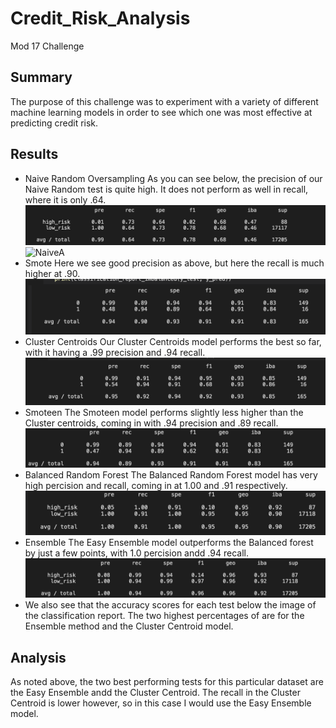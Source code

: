 # Credit_Risk_Analysis
Mod 17 Challenge

## Summary
The purpose of this challenge was to experiment with a variety of different machine learning models in order to see which one was most effective at predicting credit risk.

## Results
* Naive Random Oversampling 
As you can see below, the precision of our Naive Random test is quite high. It does not perform as well in recall, where it is only .64. 
![Naive](Naive.png)
![NaiveA](NaiveA.png)
* Smote
Here we see good precision as above, but here the recall is much higher at .90.
![Smote](Smote.png)
* Cluster Centroids
Our Cluster Centroids model performs the best so far, with it having a .99 precision and .94 recall. 
![Clusters](Clusters.png)
* Smoteen
The Smoteen model performs slightly less higher than the Cluster centroids, coming in with .94 precision and .89 recall. 
![Smoteen](Smoteen.png)
* Balanced Random Forest
The Balanced Random Forest model has very high percision and recall, coming in at 1.00 and .91 respectively.
![BalancedForest](BalancedForest.png)
* Ensemble
The Easy Ensemble model outperforms the Balanced forest by just a few points, with 1.0 percision andd .94 recall. 
![ec](ec.png)
* We also see that the accuracy scores for each test below the image of the classification report. The two highest percentages of are for the Ensemble method and the Cluster Centroid model. 

## Analysis
As noted above, the two best performing tests for this particular dataset are the Easy Ensemble andd the Cluster Centroid. The recall in the Cluster Centroid is lower however, so in this case I would use the Easy Ensemble model. 
